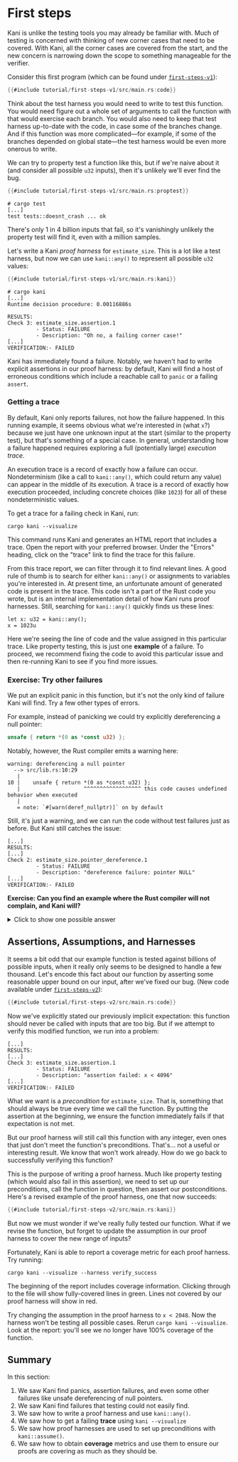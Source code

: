 # First steps

Kani is unlike the testing tools you may already be familiar with.
Much of testing is concerned with thinking of new corner cases that need to be covered.
With Kani, all the corner cases are covered from the start, and the new concern is narrowing down the scope to something manageable for the verifier.

Consider this first program (which can be found under [`first-steps-v1`](https://github.com/model-checking/kani/tree/main/docs/src/tutorial/first-steps-v1/)):

```rust
{{#include tutorial/first-steps-v1/src/main.rs:code}}
```

Think about the test harness you would need to write to test this function.
You would need figure out a whole set of arguments to call the function with that would exercise each branch.
You would also need to keep that test harness up-to-date with the code, in case some of the branches change.
And if this function was more complicated—for example, if some of the branches depended on global state—the test harness would be even more onerous to write.

We can try to property test a function like this, but if we're naive about it (and consider all possible `u32` inputs), then it's unlikely we'll ever find the bug.

```rust
{{#include tutorial/first-steps-v1/src/main.rs:proptest}}
```

```
# cargo test
[...]
test tests::doesnt_crash ... ok
```

There's only 1 in 4 billion inputs that fail, so it's vanishingly unlikely the property test will find it, even with a million samples.

Let's write a Kani _proof harness_ for `estimate_size`.
This is a lot like a test harness, but now we can use `kani::any()` to represent all possible `u32` values:

```rust
{{#include tutorial/first-steps-v1/src/main.rs:kani}}
```

```
# cargo kani
[...]
Runtime decision procedure: 0.00116886s

RESULTS:
Check 3: estimate_size.assertion.1
         - Status: FAILURE
         - Description: "Oh no, a failing corner case!"
[...]
VERIFICATION:- FAILED
```

Kani has immediately found a failure.
Notably, we haven't had to write explicit assertions in our proof harness: by default, Kani will find a host of erroneous conditions which include a reachable call to `panic` or a failing `assert`.

### Getting a trace

By default, Kani only reports failures, not how the failure happened.
In this running example, it seems obvious what we're interested in (what `x`?) because we just have one unknown input at the start (similar to the property test), but that's something of a special case.
In general, understanding how a failure happened requires exploring a full (potentially large) _execution trace_.

An execution trace is a record of exactly how a failure can occur.
Nondeterminism (like a call to `kani::any()`, which could return any value) can appear in the middle of its execution.
A trace is a record of exactly how execution proceeded, including concrete choices (like `1023`) for all of these nondeterministic values.

To get a trace for a failing check in Kani, run:

```
cargo kani --visualize
```

This command runs Kani and generates an HTML report that includes a trace.
Open the report with your preferred browser.
Under the "Errors" heading, click on the "trace" link to find the trace for this failure.

From this trace report, we can filter through it to find relevant lines.
A good rule of thumb is to search for either `kani::any()` or assignments to variables you're interested in.
At present time, an unfortunate amount of generated code is present in the trace.
This code isn't a part of the Rust code you wrote, but is an internal implementation detail of how Kani runs proof harnesses.
Still, searching for `kani::any()` quickly finds us these lines:

```
let x: u32 = kani::any();
x = 1023u
```

Here we're seeing the line of code and the value assigned in this particular trace.
Like property testing, this is just one **example** of a failure.
To proceed, we recommend fixing the code to avoid this particular issue and then re-running Kani to see if you find more issues.

### Exercise: Try other failures

We put an explicit panic in this function, but it's not the only kind of failure Kani will find.
Try a few other types of errors.

For example, instead of panicking we could try explicitly dereferencing a null pointer:

```rust
unsafe { return *(0 as *const u32) };
```

Notably, however, the Rust compiler emits a warning here:

```
warning: dereferencing a null pointer
  --> src/lib.rs:10:29
   |
10 |    unsafe { return *(0 as *const u32) };
   |                    ^^^^^^^^^^^^^^^^^^ this code causes undefined behavior when executed
   |
   = note: `#[warn(deref_nullptr)]` on by default
```

Still, it's just a warning, and we can run the code without test failures just as before.
But Kani still catches the issue:

```
[...]
RESULTS:
[...]
Check 2: estimate_size.pointer_dereference.1
         - Status: FAILURE
         - Description: "dereference failure: pointer NULL"
[...]
VERIFICATION:- FAILED
```

**Exercise: Can you find an example where the Rust compiler will not complain, and Kani will?**

<details>
<summary>Click to show one possible answer</summary>

```
return 1 << x;
```

Overflow (in addition, multiplication or, in this case, [bit-shifting by too much](https://github.com/rust-lang/rust/issues/10183)) is also caught by Kani:

```
RESULTS:
[...]
Check 1: estimate_size.assertion.1
         - Status: FAILURE
         - Description: "attempt to shift left with overflow"

Check 3: estimate_size.undefined-shift.1
         - Status: FAILURE
         - Description: "shift distance too large"
[...]
VERIFICATION:- FAILED
```

</details>

## Assertions, Assumptions, and Harnesses

It seems a bit odd that our example function is tested against billions of possible inputs, when it really only seems to be designed to handle a few thousand.
Let's encode this fact about our function by asserting some reasonable upper bound on our input, after we've fixed our bug.
(New code available under [`first-steps-v2`](https://github.com/model-checking/kani/tree/main/docs/src/tutorial/first-steps-v2/)):

```rust
{{#include tutorial/first-steps-v2/src/main.rs:code}}
```

Now we've explicitly stated our previously implicit expectation: this function should never be called with inputs that are too big.
But if we attempt to verify this modified function, we run into a problem:

```
[...]
RESULTS:
[...]
Check 3: estimate_size.assertion.1
         - Status: FAILURE
         - Description: "assertion failed: x < 4096"
[...]
VERIFICATION:- FAILED
```

What we want is a _precondition_ for `estimate_size`.
That is, something that should always be true every time we call the function.
By putting the assertion at the beginning, we ensure the function immediately fails if that expectation is not met.

But our proof harness will still call this function with any integer, even ones that just don't meet the function's preconditions.
That's... not a useful or interesting result.
We know that won't work already.
How do we go back to successfully verifying this function?

This is the purpose of writing a proof harness.
Much like property testing (which would also fail in this assertion), we need to set up our preconditions, call the function in question, then assert our postconditions.
Here's a revised example of the proof harness, one that now succeeds:

```rust
{{#include tutorial/first-steps-v2/src/main.rs:kani}}
```

But now we must wonder if we've really fully tested our function.
What if we revise the function, but forget to update the assumption in our proof harness to cover the new range of inputs?

Fortunately, Kani is able to report a coverage metric for each proof harness.
Try running:

```
cargo kani --visualize --harness verify_success
```

The beginning of the report includes coverage information.
Clicking through to the file will show fully-covered lines in green.
Lines not covered by our proof harness will show in red.

Try changing the assumption in the proof harness to `x < 2048`.
Now the harness won't be testing all possible cases.
Rerun `cargo kani --visualize`.
Look at the report: you'll see we no longer have 100% coverage of the function.

## Summary

In this section:

1. We saw Kani find panics, assertion failures, and even some other failures like unsafe dereferencing of null pointers.
2. We saw Kani find failures that testing could not easily find.
3. We saw how to write a proof harness and use `kani::any()`.
4. We saw how to get a failing **trace** using `kani --visualize`
5. We saw how proof harnesses are used to set up preconditions with `kani::assume()`.
6. We saw how to obtain **coverage** metrics and use them to ensure our proofs are covering as much as they should be.

